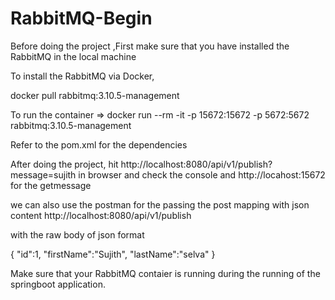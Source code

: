 # RabbitMQ-Begin


Before doing the project ,First make sure that you have installed the RabbitMQ in the local machine

To install the RabbitMQ via Docker,

docker pull rabbitmq:3.10.5-management

To run the container => docker run --rm -it -p 15672:15672 -p 5672:5672 rabbitmq:3.10.5-management


Refer to the pom.xml for the dependencies 

After doing the project, hit http://localhost:8080/api/v1/publish?message=sujith in browser and check the console and http://locahost:15672 for the getmessage

we can also use the postman for the passing the post mapping with json content http://localhost:8080/api/v1/publish

with the raw body of json format

{
    "id":1,
    "firstName":"Sujith",
    "lastName":"selva"
}


Make sure that your RabbitMQ contaier is running during the running of the springboot application.
